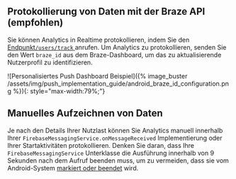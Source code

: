 ## Protokollierung von Daten mit der Braze API (empfohlen)

Sie können Analytics in Realtime protokollieren, indem Sie den [Endpunkt`/users/track` ]({{site.baseurl}}/api/endpoints/user_data/post_user_track/) anrufen. Um Analytics zu protokollieren, senden Sie den Wert `braze_id` aus dem Braze-Dashboard, um das zu aktualisierende Nutzerprofil zu identifizieren.

![Personalisiertes Push Dashboard Beispiel]({% image_buster /assets/img/push_implementation_guide/android_braze_id_configuration.png %}){: style="max-width:79%;"}

## Manuelles Aufzeichnen von Daten

Je nach den Details Ihrer Nutzlast können Sie Analytics manuell innerhalb Ihrer `FirebaseMessagingService.onMessageReceived` Implementierung oder Ihrer Startaktivitäten protokollieren. Denken Sie daran, dass Ihre `FirebaseMessagingService` Unterklasse die Ausführung innerhalb von 9 Sekunden nach dem Aufruf beenden muss, um zu vermeiden, dass sie vom Android-System [markiert oder beendet](https://firebase.google.com/docs/cloud-messaging/android/receive) wird.

